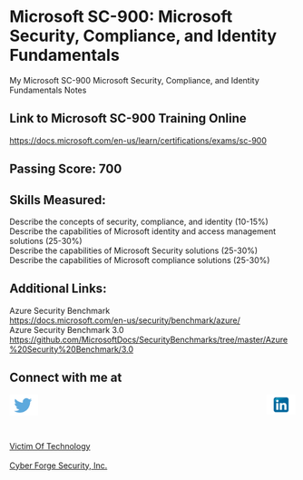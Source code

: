 # Microsoft SC-900: Microsoft Security, Compliance, and Identity Fundamentals
My Microsoft SC-900 Microsoft Security, Compliance, and Identity Fundamentals Notes

## Link to Microsoft SC-900 Training Online
https://docs.microsoft.com/en-us/learn/certifications/exams/sc-900


## Passing Score: 700

## Skills Measured:
Describe the concepts of security, compliance, and identity (10-15%)<BR />
Describe the capabilities of Microsoft identity and access management solutions (25-30%)<BR />
Describe the capabilities of Microsoft Security solutions (25-30%)<BR />
Describe the capabilities of Microsoft compliance solutions (25-30%)<BR />

## Additional Links:
Azure Security Benchmark<BR />
https://docs.microsoft.com/en-us/security/benchmark/azure/ <BR />
Azure Security Benchmark 3.0<BR />
https://github.com/MicrosoftDocs/SecurityBenchmarks/tree/master/Azure%20Security%20Benchmark/3.0 <BR />

## Connect with me at

<a href="https://twitter.com/HMInfoSecViking?ref_src=twsrc%5Etfw"><IMG SRC="https://github.com/bvoris/bvoris/blob/master/twitter.jpg" WIDTH=10% HEIGHT=10% ALIGN=LEFT></a>

<a href="https://www.linkedin.com/in/brad-voris" target="_blank"><IMG SRC="https://github.com/bvoris/bvoris/blob/master/linkedin.png" WIDTH=10% HEIGHT=4% ALIGN=RIGHT></a>

<BR /><BR />
<BR /><BR />

<A HREF="https://www.victimoftechnology.com">Victim Of Technology<A />
<BR /><BR />
<A HREF="https://www.cyberforgesecurity.com">Cyber Forge Security, Inc.<A />
<BR /><BR />
